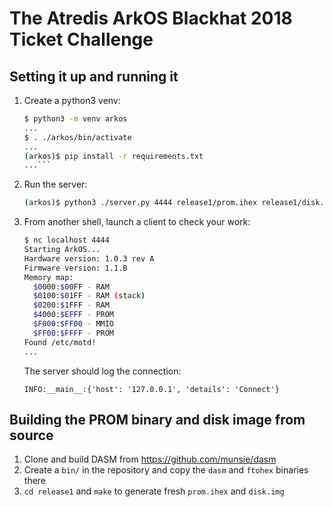 # The Atredis ArkOS Blackhat 2018 Ticket Challenge

## Setting it up and running it

1. Create a python3 venv:

    ```bash
    $ python3 -m venv arkos
    ...
    $ . ./arkos/bin/activate
    ...
    (arkos)$ pip install -r requirements.txt
    ...```

2. Run the server:

    ```bash
    (arkos)$ python3 ./server.py 4444 release1/prom.ihex release1/disk.img
    ```

3. From another shell, launch a client to check your work:

    ```bash
    $ nc localhost 4444
    Starting ArkOS...
    Hardware version: 1.0.3 rev A
    Firmware version: 1.1.B
    Memory map:
      $0000:$00FF - RAM
      $0100:$01FF - RAM (stack)
      $0200:$1FFF - RAM
      $4000:$EFFF - PROM
      $F000:$FF00 - MMIO
      $FF00:$FFFF - PROM
    Found /etc/motd!
    ...
    ```

    The server should log the connection:

    ```
    INFO:__main__:{'host': '127.0.0.1', 'details': 'Connect'}
    ```

## Building the PROM binary and disk image from source

1. Clone and build DASM from https://github.com/munsie/dasm
2. Create a `bin/` in the repository and copy the `dasm` and `ftohex` binaries there
3. `cd release1` and `make` to generate fresh `prom.ihex` and `disk.img`



